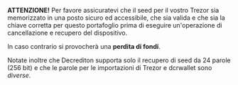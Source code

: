 **ATTENZIONE!** Per favore assicuratevi che il seed per il vostro Trezor sia
memorizzato in una posto sicuro ed accessibile, che sia valida e che sia la
chiave corretta per questo portafoglio prima di eseguire un'operazione di
cancellazione e recupero del dispositivo.

In caso contrario si provocherà una **perdita di fondi**.

Notate inoltre che Decrediton supporta solo il recupero di seed da 24 parole
(256 bit) e che le parole per le importazioni di Trezor e dcrwallet sono
*diverse*.
